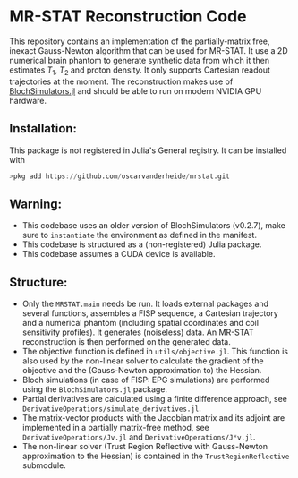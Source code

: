 # MR-STAT Reconstruction Code

This repository contains an implementation of the partially-matrix free, inexact Gauss-Newton algorithm that can be used for MR-STAT. It use a 2D numerical brain phantom to generate synthetic data from which it then estimates $T_1$, $T_2$ and proton density. It only supports Cartesian readout trajectories at the moment. The reconstruction makes use of [BlochSimulators.jl](https://github.com/oscarvanderheide/BlochSimulators.jl) and should be able to run on modern NVIDIA GPU hardware.

## Installation:

This package is not registered in Julia's General registry. It can be installed with

```julia
>pkg add https://github.com/oscarvanderheide/mrstat.git
```

## Warning:
- This codebase uses an older version of BlochSimulators (v0.2.7), make sure to `instantiate` the environment as defined in the manifest.
- This codebase is structured as a (non-registered) Julia package. 
- This codebase assumes a CUDA device is available.

## Structure:
- Only the `MRSTAT.main` needs be run. It loads external packages and several functions, assembles a FISP sequence, a Cartesian trajectory and a numerical phantom (including spatial coordinates and coil sensitivity profiles). It generates (noiseless) data. An MR-STAT reconstruction is then performed on the generated data.
- The objective function is defined in `utils/objective.jl`. This function is also used by the non-linear solver to calculate the gradient of the objective and the (Gauss-Newton approximation to) the Hessian.
- Bloch simulations (in case of FISP: EPG simulations) are performed using the `BlochSimulators.jl` package. 
- Partial derivatives are calculated using a finite difference approach, see `DerivativeOperations/simulate_derivatives.jl`.
- The matrix-vector products with the Jacobian matrix and its adjoint are implemented in a partially matrix-free method, see `DerivativeOperations/Jv.jl` and `DerivativeOperations/Jᴴv.jl`.
- The non-linear solver (Trust Region Reflective with Gauss-Newton approximation to the Hessian) is contained in the `TrustRegionReflective` submodule.
